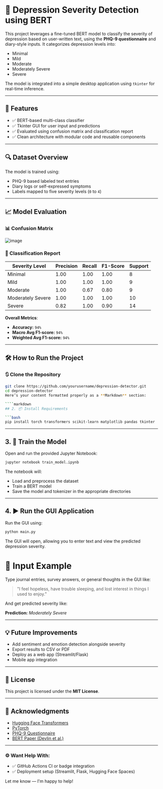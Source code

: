 # 🧠 Depression Severity Detection using BERT

This project leverages a fine-tuned BERT model to classify the severity of depression based on user-written text, using the **PHQ-9 questionnaire** and diary-style inputs. It categorizes depression levels into:

- Minimal
- Mild
- Moderate
- Moderately Severe
- Severe

The model is integrated into a simple desktop application using `tkinter` for real-time inference.

---

## 🚀 Features

- ✅ BERT-based multi-class classifier
- ✅ Tkinter GUI for user input and predictions
- ✅ Evaluated using confusion matrix and classification report
- ✅ Clean architecture with modular code and reusable components

---

## 🔍 Dataset Overview

The model is trained using:
- PHQ-9 based labeled text entries
- Diary logs or self-expressed symptoms
- Labels mapped to five severity levels (`0` to `4`)

---

## 📈 Model Evaluation

### 📊 Confusion Matrix

![image](https://github.com/user-attachments/assets/3b995dd1-8cd5-4709-a4ac-81c3f4eb6964)


### 🧾 Classification Report

| **Severity Level**    | **Precision** | **Recall** | **F1-Score** | **Support** |
|-----------------------|---------------|------------|--------------|-------------|
| Minimal               | 1.00          | 1.00       | 1.00         | 8           |
| Mild                  | 1.00          | 1.00       | 1.00         | 9           |
| Moderate              | 1.00          | 0.67       | 0.80         | 9           |
| Moderately Severe     | 1.00          | 1.00       | 1.00         | 10          |
| Severe                | 0.82          | 1.00       | 0.90         | 14          |

**Overall Metrics**:
- **Accuracy:** `94%`
- **Macro Avg F1-score:** `94%`
- **Weighted Avg F1-score:** `94%`

---

## 🛠️ How to Run the Project

### 🔃 Clone the Repository

```bash
git clone https://github.com/yourusername/depression-detector.git
cd depression-detector
Here’s your content formatted properly as a **Markdown** section:

````markdown
## 2. 📦 Install Requirements

```bash
pip install torch transformers scikit-learn matplotlib pandas tkinter
````
---

## 3. 📓 Train the Model

Open and run the provided Jupyter Notebook:

```bash
jupyter notebook train_model.ipynb
```

The notebook will:

* Load and preprocess the dataset
* Train a BERT model
* Save the model and tokenizer in the appropriate directories

---

## 4. ▶️ Run the GUI Application

Run the GUI using:

```bash
python main.py
```

The GUI will open, allowing you to enter text and view the predicted depression severity.

# 🧠 Input Example

Type journal entries, survey answers, or general thoughts in the GUI like:

> "I feel hopeless, have trouble sleeping, and lost interest in things I used to enjoy."

And get predicted severity like:

**Prediction:** _Moderately Severe_

---

## 💡 Future Improvements

- Add sentiment and emotion detection alongside severity  
- Export results to CSV or PDF  
- Deploy as a web app (Streamlit/Flask)  
- Mobile app integration  

---

## 📜 License

This project is licensed under the **MIT License**.

---

## 🙏 Acknowledgments

- [Hugging Face Transformers](https://huggingface.co/transformers/)
- [PyTorch](https://pytorch.org/)
- [PHQ-9 Questionnaire](https://www.ncbi.nlm.nih.gov/pmc/articles/PMC1495268/)
- [BERT Paper (Devlin et al.)](https://arxiv.org/abs/1810.04805)

---

### ⚙️ Want Help With:

- ✅ GitHub Actions CI or badge integration  
- ✅ Deployment setup (Streamlit, Flask, Hugging Face Spaces)

Let me know — I'm happy to help!


